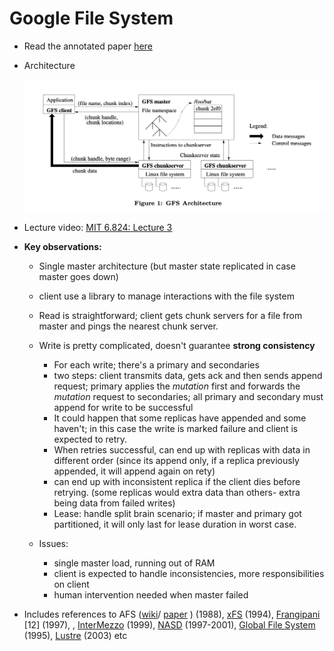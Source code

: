 # Google File System


- Read the annotated paper [here](https://github.com/vksah32/readings/blob/master/distributed-systems/gfs.pdf) 

- Architecture

  ![Screen Shot 2020-05-25 at 5.00.21 PM](https://raw.githubusercontent.com/vksah32/screenshots/master/Screen_Shot_2020-05-25_at_5.00.21_PM.png)

  

- Lecture video: [MIT 6.824: Lecture 3](https://www.youtube.com/watch?v=EpIgvowZr00)

- **Key observations:**

  - Single master architecture (but master state replicated in case master goes down)


  - client use a library to manage interactions with the file system
  - Read is straightforward; client gets chunk servers for a file from master and pings the nearest chunk server.
  - Write is pretty complicated, doesn't guarantee **strong consistency**

    - For each write; there's a primary and secondaries
    - two steps: client transmits data, gets ack and then sends append request; primary applies the *mutation* first and forwards the *mutation* request to secondaries; all primary and secondary must append for write to be successful
    - It could happen that some replicas have appended and some haven't; in this case the write is marked failure and client is expected to retry. 
    - When retries successful, can end up with replicas with data in different order (since its append only, if a replica previously appended, it will append again on rety)
    - can end up with inconsistent replica if the client dies before retrying. (some replicas would extra data than others- extra being data from failed writes)
    - Lease: handle split brain scenario; if master and primary got partitioned, it will only last for lease duration in worst case.


  - Issues:
    - single master load, running out of RAM
    - client is expected to handle inconsistencies,  more responsibilities on client
    - human intervention needed when master failed

- Includes references to AFS  ([wiki](https://en.wikipedia.org/wiki/Andrew_File_System)/ [paper](http://www.cs.cmu.edu/afs/cs/project/coda-www/ResearchWebPages/docdir/s11.pdf) ) (1988), [xFS](https://en.wikipedia.org/wiki/XFS) (1994), [Frangipani](https://pdos.csail.mit.edu/6.824/papers/thekkath-frangipani.pdf) [12] (1997), ,  [InterMezzo](https://en.wikipedia.org/wiki/InterMezzo_(file_system))  (1999), [NASD](https://en.wikipedia.org/wiki/Network-Attached_Secure_Disks) (1997-2001), [Global File System](https://en.wikipedia.org/wiki/GFS2)  (1995), [Lustre](https://en.wikipedia.org/wiki/Lustre_(file_system)) (2003) etc

